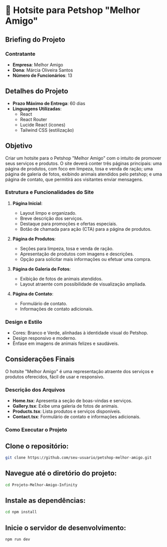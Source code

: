 # 🐾 Hotsite para Petshop "Melhor Amigo"

## Briefing do Projeto

### Contratante
- **Empresa**: Melhor Amigo
- **Dona**: Márcia Oliveira Santos
- **Número de Funcionários**: 13

## Detalhes do Projeto
- **Prazo Máximo de Entrega**: 60 dias
- **Linguagens Utilizadas**: 
    - React
    - React Router
    - Lucide React (ícones)
    - Tailwind CSS (estilização)

## Objetivo
Criar um hotsite para o Petshop "Melhor Amigo" com o intuito de promover seus serviços e
produtos. O site deverá conter três páginas principais: uma página de produtos, com foco em
limpeza, tosa e venda de ração; uma página de galeria de fotos, exibindo animais atendidos
pelo petshop; e uma página de contato, que permitirá aos visitantes enviar mensagens.
### Estrutura e Funcionalidades do Site
1. **Página Inicial**:
   - Layout limpo e organizado.
   - Breve descrição dos serviços.
   - Destaque para promoções e ofertas especiais.
   - Botão de chamada para ação (CTA) para a página de produtos.

2. **Página de Produtos**:
   - Seções para limpeza, tosa e venda de ração.
   - Apresentação de produtos com imagens e descrições.
   - Opção para solicitar mais informações ou efetuar uma compra.

3. **Página de Galeria de Fotos**:
   - Exibição de fotos de animais atendidos.
   - Layout atraente com possibilidade de visualização ampliada.

4. **Página de Contato**:
   - Formulário de contato.
   - Informações de contato adicionais.

### Design e Estilo
- Cores: Branco e Verde, alinhadas à identidade visual do Petshop.
- Design responsivo e moderno.
- Ênfase em imagens de animais felizes e saudáveis.

## Considerações Finais
O hotsite "Melhor Amigo" é uma representação atraente dos serviços e produtos oferecidos, fácil de usar e responsivo.

### Descrição dos Arquivos

- **Home.tsx**: Apresenta a seção de boas-vindas e serviços.
- **Gallery.tsx**: Exibe uma galeria de fotos de animais.
- **Products.tsx**: Lista produtos e serviços disponíveis.
- **Contact.tsx**: Formulário de contato e informações adicionais.

### Como Executar o Projeto

## Clone o repositório:
``` bash
git clone https://github.com/seu-usuario/petshop-melhor-amigo.git
```

## Navegue até o diretório do projeto:
``` bash
cd Projeto-Melhor-Amigo-Infinity
```

## Instale as dependências:
``` bash
cd npm install
```

## Inicie o servidor de desenvolvimento:
``` bash
npm run dev
```